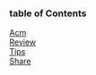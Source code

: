 ### table of Contents
[Acm](./leetcode.md)   
[Review](./marked_blog.md)  
[Tips](./tips.md)  
[Share](./article_red_black_tree.md)   